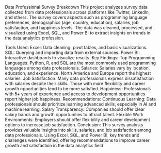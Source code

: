 Data Professional Survey Breakdown
This project analyzes survey data collected from data professionals across platforms like Twitter, LinkedIn, and others. The survey covers aspects such as programming language preferences, demographics (age, country, education), salaries, job satisfaction, and happiness levels. The data was cleaned, processed, and visualized using Excel, SQL, and Power BI to extract insights on trends in the data analytics profession.

Tools Used:
Excel: Data cleaning, pivot tables, and basic visualizations.
SQL: Querying and importing data from external sources.
Power BI: Interactive dashboards to visualize results.
Key Findings:
Top Programming Languages: Python, R, and SQL are the most commonly used programming languages among data professionals.
Salaries: Salaries vary by location, education, and experience. North America and Europe report the highest salaries.
Job Satisfaction: Many data professionals express dissatisfaction with salaries despite their skills. Those with more flexibility and career growth opportunities tend to be more satisfied.
Happiness: Professionals with 5+ years of experience and access to development opportunities report higher job happiness.
Recommendations:
Continuous Learning: Data professionals should prioritize learning advanced skills, especially in AI and machine learning.
Salary Transparency: Companies should offer clear salary bands and growth opportunities to attract talent.
Flexible Work Environments: Employers should offer flexibility and career development options to increase job satisfaction.
Conclusion:
This survey analysis provides valuable insights into skills, salaries, and job satisfaction among data professionals. Using Excel, SQL, and Power BI, key trends and challenges were identified, offering recommendations to improve career growth and satisfaction in the data analytics field
